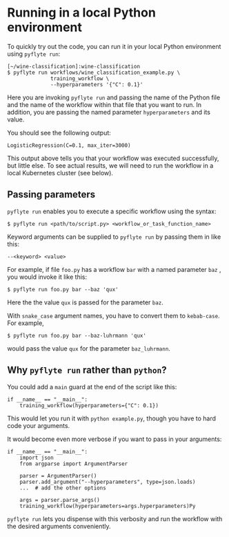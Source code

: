 # Running in a local Python environment

To quickly try out the code, you can run it in your local Python environment using `pyflyte run`:

```{code-block} shell
[~/wine-classification]:wine-classification
$ pyflyte run workflows/wine_classification_example.py \
              training_workflow \
              --hyperparameters '{"C": 0.1}'
```

Here you are invoking `pyflyte run` and passing the name of the Python file and the name of the workflow within that file that you want to run.
In addition, you are passing the named parameter `hyperparameters` and its value.

You should see the following output:

```{code-block} shell
LogisticRegression(C=0.1, max_iter=3000)
```

This output above tells you that your workflow was executed successfully, but little else.
To see actual results, we will need to run the workflow in a local Kubernetes cluster (see below).

## Passing parameters

`pyflyte run` enables you to execute a specific workflow using the syntax:

```{code-block} shell
$ pyflyte run <path/to/script.py> <workflow_or_task_function_name>
```

Keyword arguments can be supplied to `pyflyte run` by passing them in like this:

```{code-block} shell
--<keyword> <value>
```

For example, if file `foo.py` has a workflow `bar` with a named parameter `baz` , you would invoke it like this:

```{code-block} shell
$ pyflyte run foo.py bar --baz 'qux'
```

Here the the value `qux` is passed for the parameter `baz`.

With `snake_case` argument names, you have to convert them to `kebab-case`. For example,

```{code-block} shell
$ pyflyte run foo.py bar --baz-luhrmann 'qux'
```

would pass the value `qux` for the parameter `baz_luhrmann`.

## Why `pyflyte run` rather than `python`?

You could add a `main` guard at the end of the script like this:

```{code-block} python
if __name__ == "__main__":
    training_workflow(hyperparameters={"C": 0.1})
```

This would let you run it with `python example.py`, though you have to hard code your arguments.

It would become even more verbose if you want to pass in your arguments:

```{code-block} python
if __name__ == "__main__":
    import json
    from argparse import ArgumentParser

    parser = ArgumentParser()
    parser.add_argument("--hyperparameters", type=json.loads)
    ...  # add the other options

    args = parser.parse_args()
    training_workflow(hyperparameters=args.hyperparameters)Py

```

`pyflyte run` lets you dispense with this verbosity and run the workflow with the desired arguments conveniently.

